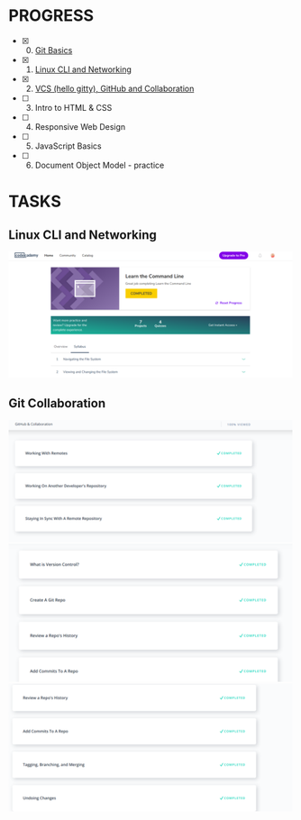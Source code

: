 # PROGRESS

- [x] 0. [Git Basics](https://github.com/kt-lmb/kottans-frontend/blob/master/General%20Basics/Git%20Basics)    
- [x] 1. [Linux CLI and Networking](https://github.com/kt-lmb/kottans-frontend/blob/master/General%20Basics/Linux%20CLI%20and%20Networking)
- [x] 2. [VCS (hello gitty), GitHub and Collaboration](https://github.com/kt-lmb/kottans-frontend/tree/master/task_git_collaboration)
- [ ] 3. Intro to HTML & CSS
- [ ] 4. Responsive Web Design
- [ ] 5. JavaScript Basics
- [ ] 6. Document Object Model - practice


# TASKS
## Linux CLI and Networking
![](https://github.com/kt-lmb/kottans-frontend/blob/master/task_linux_cli/courseracli1.png)

## Git Collaboration
![](https://github.com/kt-lmb/kottans-frontend/blob/master/task_git_collaboration/GitHub%20%26%20Collaboration.png)
![](https://github.com/kt-lmb/kottans-frontend/blob/master/task_git_collaboration/Version%20Control%20with%20Git%201.png)
![](https://github.com/kt-lmb/kottans-frontend/blob/master/task_git_collaboration/Version%20Control%20with%20Git2.png)
